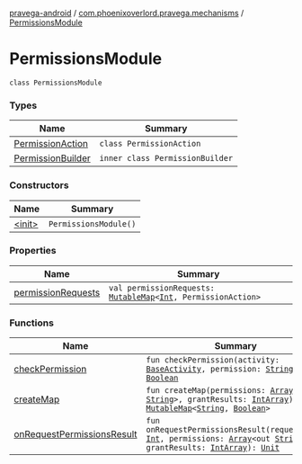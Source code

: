 [pravega-android](../../index.md) / [com.phoenixoverlord.pravega.mechanisms](../index.md) / [PermissionsModule](./index.md)

# PermissionsModule

`class PermissionsModule`

### Types

| Name | Summary |
|---|---|
| [PermissionAction](-permission-action/index.md) | `class PermissionAction` |
| [PermissionBuilder](-permission-builder/index.md) | `inner class PermissionBuilder` |

### Constructors

| Name | Summary |
|---|---|
| [&lt;init&gt;](-init-.md) | `PermissionsModule()` |

### Properties

| Name | Summary |
|---|---|
| [permissionRequests](permission-requests.md) | `val permissionRequests: `[`MutableMap`](https://kotlinlang.org/api/latest/jvm/stdlib/kotlin.collections/-mutable-map/index.html)`<`[`Int`](https://kotlinlang.org/api/latest/jvm/stdlib/kotlin/-int/index.html)`, PermissionAction>` |

### Functions

| Name | Summary |
|---|---|
| [checkPermission](check-permission.md) | `fun checkPermission(activity: `[`BaseActivity`](../../com.phoenixoverlord.pravega.base/-base-activity/index.md)`, permission: `[`String`](https://kotlinlang.org/api/latest/jvm/stdlib/kotlin/-string/index.html)`): `[`Boolean`](https://kotlinlang.org/api/latest/jvm/stdlib/kotlin/-boolean/index.html) |
| [createMap](create-map.md) | `fun createMap(permissions: `[`Array`](https://kotlinlang.org/api/latest/jvm/stdlib/kotlin/-array/index.html)`<out `[`String`](https://kotlinlang.org/api/latest/jvm/stdlib/kotlin/-string/index.html)`>, grantResults: `[`IntArray`](https://kotlinlang.org/api/latest/jvm/stdlib/kotlin/-int-array/index.html)`): `[`MutableMap`](https://kotlinlang.org/api/latest/jvm/stdlib/kotlin.collections/-mutable-map/index.html)`<`[`String`](https://kotlinlang.org/api/latest/jvm/stdlib/kotlin/-string/index.html)`, `[`Boolean`](https://kotlinlang.org/api/latest/jvm/stdlib/kotlin/-boolean/index.html)`>` |
| [onRequestPermissionsResult](on-request-permissions-result.md) | `fun onRequestPermissionsResult(requestCode: `[`Int`](https://kotlinlang.org/api/latest/jvm/stdlib/kotlin/-int/index.html)`, permissions: `[`Array`](https://kotlinlang.org/api/latest/jvm/stdlib/kotlin/-array/index.html)`<out `[`String`](https://kotlinlang.org/api/latest/jvm/stdlib/kotlin/-string/index.html)`>, grantResults: `[`IntArray`](https://kotlinlang.org/api/latest/jvm/stdlib/kotlin/-int-array/index.html)`): `[`Unit`](https://kotlinlang.org/api/latest/jvm/stdlib/kotlin/-unit/index.html) |
